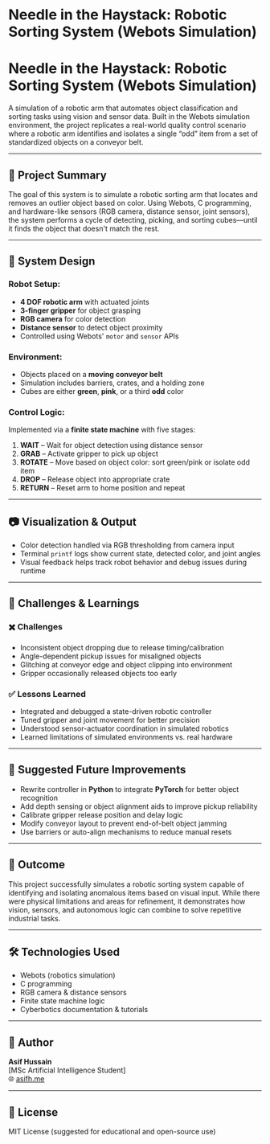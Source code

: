# Needle in the Haystack: Robotic Sorting System (Webots Simulation)

# Needle in the Haystack: Robotic Sorting System (Webots Simulation)

A simulation of a robotic arm that automates object classification and sorting tasks using vision and sensor data. Built in the Webots simulation environment, the project replicates a real-world quality control scenario where a robotic arm identifies and isolates a single “odd” item from a set of standardized objects on a conveyor belt.

---

## 🧠 Project Summary

The goal of this system is to simulate a robotic sorting arm that locates and removes an outlier object based on color. Using Webots, C programming, and hardware-like sensors (RGB camera, distance sensor, joint sensors), the system performs a cycle of detecting, picking, and sorting cubes—until it finds the object that doesn't match the rest.

---

## 🔧 System Design

### Robot Setup:
- **4 DOF robotic arm** with actuated joints
- **3-finger gripper** for object grasping
- **RGB camera** for color detection
- **Distance sensor** to detect object proximity
- Controlled using Webots' `motor` and `sensor` APIs

### Environment:
- Objects placed on a **moving conveyor belt**
- Simulation includes barriers, crates, and a holding zone
- Cubes are either **green**, **pink**, or a third **odd** color

### Control Logic:
Implemented via a **finite state machine** with five stages:

1. **WAIT** – Wait for object detection using distance sensor  
2. **GRAB** – Activate gripper to pick up object  
3. **ROTATE** – Move based on object color: sort green/pink or isolate odd item  
4. **DROP** – Release object into appropriate crate  
5. **RETURN** – Reset arm to home position and repeat  

---

## 📷 Visualization & Output

- Color detection handled via RGB thresholding from camera input
- Terminal `printf` logs show current state, detected color, and joint angles
- Visual feedback helps track robot behavior and debug issues during runtime

---

## 🧪 Challenges & Learnings

### ✖️ Challenges
- Inconsistent object dropping due to release timing/calibration  
- Angle-dependent pickup issues for misaligned objects  
- Glitching at conveyor edge and object clipping into environment  
- Gripper occasionally released objects too early

### ✅ Lessons Learned
- Integrated and debugged a state-driven robotic controller  
- Tuned gripper and joint movement for better precision  
- Understood sensor-actuator coordination in simulated robotics  
- Learned limitations of simulated environments vs. real hardware

---

## 🔄 Suggested Future Improvements

- Rewrite controller in **Python** to integrate **PyTorch** for better object recognition  
- Add depth sensing or object alignment aids to improve pickup reliability  
- Calibrate gripper release position and delay logic  
- Modify conveyor layout to prevent end-of-belt object jamming  
- Use barriers or auto-align mechanisms to reduce manual resets

---

## 🎯 Outcome

This project successfully simulates a robotic sorting system capable of identifying and isolating anomalous items based on visual input. While there were physical limitations and areas for refinement, it demonstrates how vision, sensors, and autonomous logic can combine to solve repetitive industrial tasks.

---

## 🛠 Technologies Used

- Webots (robotics simulation)
- C programming
- RGB camera & distance sensors
- Finite state machine logic
- Cyberbotics documentation & tutorials

---

## 👤 Author

**Asif Hussain**  
[MSc Artificial Intelligence Student]  
🌐 [asifh.me](https://asifh.me)

---

## 📝 License

MIT License (suggested for educational and open-source use)
